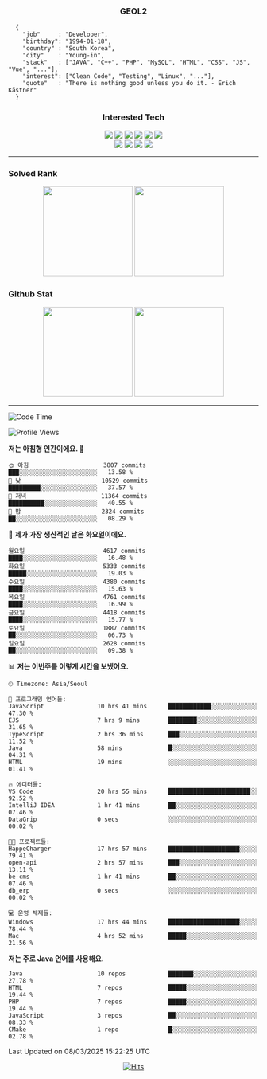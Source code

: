 <div align="center">

  ### GEOL2
</div>

```
  {
    "job"     : "Developer",
    "birthday": "1994-01-18",
    "country" : "South Korea",
    "city"    : "Young-in",
    "stack"   : ["JAVA", "C++", "PHP", "MySQL", "HTML", "CSS", "JS", "Vue", "..."],
    "interest": ["Clean Code", "Testing", "Linux", "..."], 
    "quote"   : "There is nothing good unless you do it. - Erich Kästner"
  }
  ```
  
<div align="center">
  
  ### Interested Tech
  
  <img src="https://img.shields.io/badge/Laravel-F05340?style=flat-square&logo=Laravel&logoColor=white">
  <img src="https://img.shields.io/badge/SpringBoot-6DB33F?style=flat-square&logo=SpringBoot&logoColor=white">
  <img src="https://img.shields.io/badge/-NestJs-ea2845?style=flat-square&logo=nestjs&logoColor=white">
  <img src="https://img.shields.io/badge/Express-000000?style=flat-square&logo=Express&logoColor=white">
  <img src="https://img.shields.io/badge/Three.js-000000?style=flat-square&logo=Three.js&logoColor=white">
  <img src="https://img.shields.io/badge/OpenAI-%23412991?style=flat-square&logo=openai&logoColor=white">
  <br>
  <img src="https://img.shields.io/badge/Java-ED8B00?style=flat-square&logo=openjdk&logoColor=white">
  <img src="https://img.shields.io/badge/JavaScript-F7DF1E?style=flat-square&logo=JavaScript&logoColor=black">
  <img src="https://img.shields.io/badge/TypeScript-007acc?style=flat-square&logo=TypeScript&logoColor=black">
  <img src="https://img.shields.io/badge/MySQL-4479A1?style=flat-square&logo=mysql&logoColor=white"><br>

</div>

------------

  ### Solved Rank
  
  <div align="center">
    <img height="180em" src="https://mazassumnida.wtf/api/v2/generate_badge?boj=geol2">
    <img height="180em" src="https://leetcard.jacoblin.cool/Geol2?theme=light&font=Gugi&border=0&radius=20">
  </div>
  
  ### Github Stat 
  <div align="center">
    <img height="180em" src="https://github-readme-stats-git-masterrstaa-rickstaa.vercel.app/api?username=geol2&show_icons=true&theme=dark">
    <img height="180em" src="https://github-readme-stats-git-masterrstaa-rickstaa.vercel.app/api/top-langs/?username=geol2&show_icons=true&hide=css,scss,html&layout=compact&theme=dark&count_private=true&langs_count=8">
  </div>
  
------------
<!--START_SECTION:waka-->
![Code Time](http://img.shields.io/badge/Code%20Time-3%2C989%20hrs%2044%20mins-blue)

![Profile Views](http://img.shields.io/badge/Profile%20Views-0-blue)

**저는 아침형 인간이에요. 🐤** 

```text
🌞 아침                     3807 commits        ███░░░░░░░░░░░░░░░░░░░░░░   13.58 % 
🌆 낮　                     10529 commits       █████████░░░░░░░░░░░░░░░░   37.57 % 
🌃 저녁                     11364 commits       ██████████░░░░░░░░░░░░░░░   40.55 % 
🌙 밤　                     2324 commits        ██░░░░░░░░░░░░░░░░░░░░░░░   08.29 % 
```
📅 **제가 가장 생산적인 날은 화요일이에요.** 

```text
월요일                      4617 commits        ████░░░░░░░░░░░░░░░░░░░░░   16.48 % 
화요일                      5333 commits        █████░░░░░░░░░░░░░░░░░░░░   19.03 % 
수요일                      4380 commits        ████░░░░░░░░░░░░░░░░░░░░░   15.63 % 
목요일                      4761 commits        ████░░░░░░░░░░░░░░░░░░░░░   16.99 % 
금요일                      4418 commits        ████░░░░░░░░░░░░░░░░░░░░░   15.77 % 
토요일                      1887 commits        ██░░░░░░░░░░░░░░░░░░░░░░░   06.73 % 
일요일                      2628 commits        ██░░░░░░░░░░░░░░░░░░░░░░░   09.38 % 
```


📊 **저는 이번주를 이렇게 시간을 보냈어요.** 

```text
🕑︎ Timezone: Asia/Seoul

💬 프로그래밍 언어들: 
JavaScript               10 hrs 41 mins      ████████████░░░░░░░░░░░░░   47.30 % 
EJS                      7 hrs 9 mins        ████████░░░░░░░░░░░░░░░░░   31.65 % 
TypeScript               2 hrs 36 mins       ███░░░░░░░░░░░░░░░░░░░░░░   11.52 % 
Java                     58 mins             █░░░░░░░░░░░░░░░░░░░░░░░░   04.31 % 
HTML                     19 mins             ░░░░░░░░░░░░░░░░░░░░░░░░░   01.41 % 

🔥 에디터들: 
VS Code                  20 hrs 55 mins      ███████████████████████░░   92.52 % 
IntelliJ IDEA            1 hr 41 mins        ██░░░░░░░░░░░░░░░░░░░░░░░   07.46 % 
DataGrip                 0 secs              ░░░░░░░░░░░░░░░░░░░░░░░░░   00.02 % 

🐱‍💻 프로젝트들: 
HappeCharger             17 hrs 57 mins      ████████████████████░░░░░   79.41 % 
open-api                 2 hrs 57 mins       ███░░░░░░░░░░░░░░░░░░░░░░   13.11 % 
be-cms                   1 hr 41 mins        ██░░░░░░░░░░░░░░░░░░░░░░░   07.46 % 
db_erp                   0 secs              ░░░░░░░░░░░░░░░░░░░░░░░░░   00.02 % 

💻 운영 체제들: 
Windows                  17 hrs 44 mins      ████████████████████░░░░░   78.44 % 
Mac                      4 hrs 52 mins       █████░░░░░░░░░░░░░░░░░░░░   21.56 % 
```

**저는 주로 Java 언어를 사용해요.** 

```text
Java                     10 repos            ███████░░░░░░░░░░░░░░░░░░   27.78 % 
HTML                     7 repos             █████░░░░░░░░░░░░░░░░░░░░   19.44 % 
PHP                      7 repos             █████░░░░░░░░░░░░░░░░░░░░   19.44 % 
JavaScript               3 repos             ██░░░░░░░░░░░░░░░░░░░░░░░   08.33 % 
CMake                    1 repo              █░░░░░░░░░░░░░░░░░░░░░░░░   02.78 % 
```




 Last Updated on 08/03/2025 15:22:25 UTC
<!--END_SECTION:waka-->

<div align="center">
  
  [![Hits](https://hits.seeyoufarm.com/api/count/incr/badge.svg?url=https%3A%2F%2Fgithub.com%2Fgeol2&count_bg=%2379C83D&title_bg=%23555555&icon=myspace.svg&icon_color=%23E7E7E7&title=hits&edge_flat=false)](https://hits.seeyoufarm.com)
  
</div>

<!--
**Geol2/Geol2** is a ✨ _special_ ✨ repository because its `README.md` (this file) appears on your GitHub profile.

Here are some ideas to get you started:
- 🔭 I’m currently working on ...
- 🌱 I’m currently learning ...
- 👯 I’m looking to collaborate on ...
- 🤔 I’m looking for help with ...
- 💬 Ask me about ...
- 📫 How to reach me: ...
- 😄 Pronouns: ...
- ⚡ Fun fact: ...
-->
